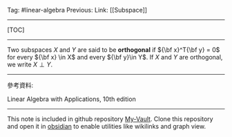 Tag: #linear-algebra 
Previous: 
Link: [[Subspace]]

---

[TOC]

---

Two subspaces $X$ and $Y$ are said to be **orthogonal** if ${\bf x}^T{\bf y} = 0$ for every ${\bf x} \in X$ and every ${\bf y}\in Y$. If $X$ and $Y$ are orthogonal, we write $X\perp Y$.

---

參考資料:

Linear Algebra with Applications, 10th edition

---

This note is included in github repository [My-Vault](https://github.com/LittleD3092/My-Vault.git). Clone this repository and open it in [obsidian](https://obsidian.md/) to enable utilities like wikilinks and graph view.